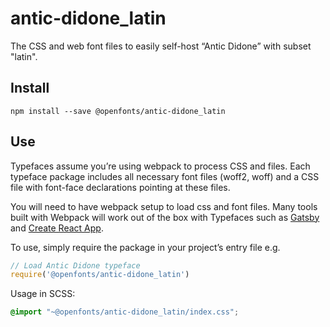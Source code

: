 
# antic-didone_latin

The CSS and web font files to easily self-host “Antic Didone” with subset "latin".

## Install

`npm install --save @openfonts/antic-didone_latin`

## Use

Typefaces assume you’re using webpack to process CSS and files. Each typeface
package includes all necessary font files (woff2, woff) and a CSS file with
font-face declarations pointing at these files.

You will need to have webpack setup to load css and font files. Many tools built
with Webpack will work out of the box with Typefaces such as [Gatsby](https://github.com/gatsbyjs/gatsby)
and [Create React App](https://github.com/facebookincubator/create-react-app).

To use, simply require the package in your project’s entry file e.g.

```javascript
// Load Antic Didone typeface
require('@openfonts/antic-didone_latin')
```

Usage in SCSS:
```scss
@import "~@openfonts/antic-didone_latin/index.css";
```
